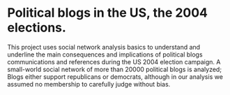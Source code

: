 # Political blogs in the US, the 2004 elections.
This project uses social network analysis basics to understand and underline the main consequences and implications of political blogs communications and references during the US 2004 election campaign.
A small-world social network of more than 20000 political blogs is analyzed; Blogs either support republicans or democrats, although in our analysis we assumed no membership to carefully judge without bias.
